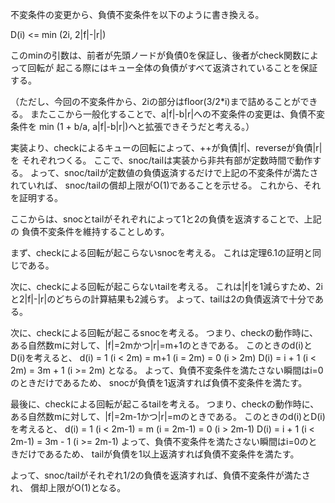 不変条件の変更から、負債不変条件を以下のように書き換える。

D(i) <= min (2i, 2|f|-|r|)

このminの引数は、前者が先頭ノードが負債0を保証し、後者がcheck関数によって回転が
起こる際にはキュー全体の負債がすべて返済されていることを保証する。

（ただし、今回の不変条件から、2iの部分はfloor(3/2*i)まで詰めることができる。
  またここから一般化することで、a|f|-b|r|への不変条件の変更は、負債不変条件を
  min (1 + b/a, a|f|-b|r|)へと拡張できそうだと考える。）

実装より、checkによるキューの回転によって、++が負債|f|、reverseが負債|r|を
それぞれつくる。
ここで、snoc/tailは実装から非共有部が定数時間で動作する。
よって、snoc/tailが定数値の負債返済するだけで上記の不変条件が満たされていれば、
snoc/tailの償却上限がO(1)であることを示せる。
これから、それを証明する。

ここからは、snocとtailがそれぞれによって1と2の負債を返済することで、上記の
負債不変条件を維持することしめす。

まず、checkによる回転が起こらないsnocを考える。
これは定理6.1の証明と同じである。

次に、checkによる回転が起こらないtailを考える。
これは|f|を1減らすため、2iと2|f|-|r|のどちらの計算結果も2減らす。
よって、tailは2の負債返済で十分である。

次に、checkによる回転が起こるsnocを考える。
つまり、checkの動作時に、ある自然数mに対して、|f|=2mかつ|r|=m+1のときである。
このときのd(i)とD(i)を考えると、
  d(i) = 1   (i < 2m)
       = m+1 (i = 2m)
       = 0   (i > 2m)
  D(i) = i + 1  (i < 2m)
       = 3m + 1 (i >= 2m)
となる。
よって、負債不変条件を満たさない瞬間はi=0のときだけであるため、
snocが負債を1返済すれば負債不変条件を満たす。

最後に、checkによる回転が起こるtailを考える。
つまり、checkの動作時に、ある自然数mに対して、|f|=2m-1かつ|r|=mのときである。
このときのd(i)とD(i)を考えると、
  d(i) = 1   (i < 2m-1)
       = m   (i = 2m-1)
       = 0   (i > 2m-1)
  D(i) = i + 1  (i < 2m-1)
       = 3m - 1 (i >= 2m-1)
よって、負債不変条件を満たさない瞬間はi=0のときだけであるため、
tailが負債を1以上返済すれば負債不変条件を満たす。

よって、snoc/tailがそれぞれ1/2の負債を返済すれば、負債不変条件が満たされ、
償却上限がO(1)となる。
